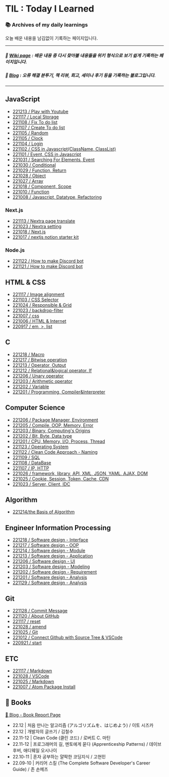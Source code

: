 # TIL : Today I Learned

### :books: Archives of my daily learnings

오늘 배운 내용을 남김없이 기록하는 페이지입니다.

---

##### :book: [Wiki page](https://energneer.gitbook.io/wiki) : 배운 내용 중 다시 찾아볼 내용들을 위키 형식으로 보기 쉽게 기록하는 페이지입니다.

##### :memo: [Blog](https://energneer.vercel.app) : 오류 해결 분투기, 책 리뷰, 회고, 세미나 후기 등을 기록하는 블로그입니다.

---

## JavaScript

- [221213 / Play with Youtube](JavaScript/221213.md)
- [221117 / Local Storage](JavaScript/221117.md)
- [221108 / Fix To do list](JavaScript/221108/)
- [221107 / Create To do list](JavaScript/221107/)
- [221105 / Random](JavaScript/221106/)
- [221105 / Clock](JavaScript/221105/)
- [221104 / Login](JavaScript/221104/)
- [221102 / CSS in Javascript(ClassName, ClassList)](JavaScript/221102.md)
- [221101 / Event, CSS in Javascript](JavaScript/221101.md)
- [221031 / Searching For Elements, Event](JavaScript/221031.md)
- [221030 / Conditional](JavaScript/221030.md)
- [221029 / Function, Return](JavaScript/221029.md)
- [221028 / Object](JavaScript/221028.md)
- [221027 / Array](JavaScript/221027.md)
- [221018 / Component, Scope](JavaScript/221018.md)
- [221010 / Function](JavaScript/221010.md)
- [221008 / Javascript, Datatype, Refactoring](JavaScript/221008.md)

### Next.js

- [221113 / Nextra page translate](Next.js/221113.md)
- [221023 / Nextra setting](Next.js/221023.md)
- [221018 / Next.js](Next.js/221018.md)
- [221017 / nextjs notion starter kit](https://energneer.vercel.app/create-notion-blog)

### Node.js

- [221122 / How to make Discord bot](Node.js/221121.md)
- [221121 / How to make Discord bot](Node.js/221121.md)

## HTML & CSS

- [221117 / Image alignment](Html&Css/221117.md)
- [221103 / CSS Selector](Html&Css/221103.md)
- [221024 / Responsible & Grid](Html&Css/221024.md)
- [221023 / backdrop-filter](Html&Css/221023.md)
- [221007 / css](Html&Css/221007.md)
- [221006 / HTML & Internet](Html&Css/221006.md)
- [220917 / em, >, list](Html&Css/220917.md)

## C

- [221218 / Macro](C/221218.md)
- [221217 / Bitwise operation](C/221217.md)
- [221213 / Operator, Output](C/221213.md)
- [221212 / Relational&logical operator, If](C/221212.md)
- [221206 / Unary operator](C/221206.md)
- [221203 / Arithmetic operator](C/221203.md)
- [221202 / Variable](C/221202.md)
- [221201 / Programming, Compiler&Interpreter](C/221201.md)

## Computer Science

- [221206 / Package Manager, Environment](Basics/221206.md)
- [221205 / Compile, OOP, Memory, Error](Basics/221205.md)
- [221203 / Binary, Computing's Origins](Basics/221203.md)
- [221202 / Bit, Byte, Data type](Basics/221202.md)
- [221201 / CPU, Memory, I/O, Process, Thread](Basics/221201.md)
- [221123 / Operating System](Basics/221123.md)
- [221122 / Clean Code Approach - Naming](Basics/221122.md)
- [221109 / SQL](Basics/221109.md)
- [221108 / DataBase](Basics/221108.md)
- [221107 / IP, HTTP](Basics/221107.md)
- [221026 / framework, library, API, XML, JSON, YAML, AJAX, DOM](Basics/221026.md)
- [221025 / Cookie, Session, Token, Cache, CDN](Basics/221025.md)
- [221023 / Server, Client, IDC](Basics/221023.md)

## Algorithm

- [221214/the Basis of Algorithm](Algorithm/221214.md)

## Engineer Information Processing

<!--
- [221219 / Software design - Interface](EIP/221219.md)
-->

- [221218 / Software design - Interface](EIP/221218.md)
- [221217 / Software design - OOP](EIP/221217.md)
- [221214 / Software design - Module](EIP/221214.md)
- [221213 / Software design - Application](EIP/221213.md)
- [221206 / Software design - UI](EIP/221206.md)
- [221203 / Software design - Modeling](EIP/221203.md)
- [221202 / Software design - Requirement](EIP/221202.md)
- [221201 / Software design - Analysis](EIP/221201.md)
- [221129 / Software design - Analysis](EIP/221129.md)

## Git

- [221128 / Commit Message](Git/221128.md)
- [221120 / About GitHub](Git/221120.md)
- [221117 / reset](Git/221117.md)
- [221028 / amend](Git/221028.md)
- [221025 / Git](Git/221025.md)
- [221012 / Connect Github with Source Tree & VSCode](Git/221012.md)
- [220921 / start](Git/220921.md)

## ETC

- [221117 / Markdown](ETC/221025.md)
- [221028 / VSCode](https://energneer.vercel.app/vscode)
- [221025 / Markdown](ETC/221025.md)
- [221007 / Atom Package Install](https://energneer.vercel.app/atom-issue)

## 📔 Books

[:link: Blog - Book Report Page](https://energneer.vercel.app/book-report)

- 22.12 | 처음 만나는 알고리즘 (アルゴリズムを、はじめよう) / 이토 시즈카
- 22.12 | 개발자의 글쓰기 / 김철수
- 22.11-12 | Clean Code (클린 코드) / 로버트 C. 마틴
- 22.11-12 | 프로그래머의 길, 멘토에게 묻다 (Apprenticeship Patterns) / 데이브 후버, 애디웨일 오시나이
- 22.10-11 | 혼자 공부하는 얄팍한 코딩지식 / 고현민
- 22.09-10 | 커리어 스킬 (The Complete Software Developer's Career Guide) / 존 손메즈
